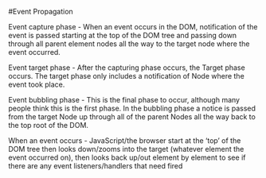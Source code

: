 #Event Propagation

Event capture phase - When an event occurs in the DOM, notification of the event is passed starting at the top of the DOM tree and passing down through all parent element nodes all the way to the target node where the event occurred.

Event target phase - After the capturing phase occurs, the Target phase occurs. The target phase only includes a notification of Node where the event took place.

Event bubbling phase - This is the final phase to occur, although many people think this is the first phase. In the bubbling phase a notice is passed from the target Node up through all of the parent Nodes all the way back to the top root of the DOM.

 When an event occurs - JavaScript/the browser start at the ‘top’ of the DOM tree then looks down/zooms into the target (whatever element the event occurred on), then looks back up/out element by element to see if there are any event listeners/handlers that need fired